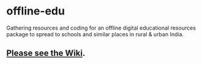 # offline-edu
Gathering resources and coding for an offline digital educational resources package to spread to schools and similar places in rural &amp; urban India.

## [Please see the Wiki](https://github.com/answerquest/offline-edu/wiki).
